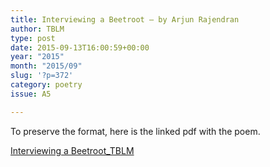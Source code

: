 ```yaml
---
title: Interviewing a Beetroot – by Arjun Rajendran
author: TBLM
type: post
date: 2015-09-13T16:00:59+00:00
year: "2015"
month: "2015/09"
slug: '?p=372'
category: poetry
issue: A5

---
```

To preserve the format, here is the linked pdf with the poem.

[Interviewing a Beetroot_TBLM][1]

 [1]: http://bombayliterarymagazine.com/wp-content/uploads/2015/09/Interviewing-a-Beetroot_TBLM1.pdf
